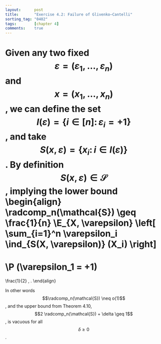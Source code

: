 ```yaml
---
layout:      post
title:       "Exercise 4.2: Failure of Glivenko–Cantelli"
sorting_tag: "0402"
tags:        [chapter 4]
comments:    true
---
```


Given any two fixed $$\varepsilon = (\varepsilon_1, \ldots, \varepsilon_n)$$
and $$x = (x_1, \ldots, x_n)$$, we can define the set
$$I(\varepsilon) = \lbrace i \in [n] \colon \varepsilon_i = +1 \rbrace$$, and
take $$S(x, \varepsilon) = \lbrace x_i \colon i \in I(\varepsilon) \rbrace$$.
By definition $$S(x, \varepsilon) \in \mathcal{S}$$, implying the lower bound
\begin{align}
  \radcomp\_n(\mathcal{S})
  \geq
  \frac{1}{n}
  \E\_{X, \varepsilon} \left[
    \sum\_{i=1}^n
      \varepsilon\_i \ind\_{S(X, \varepsilon)} (X\_i)
  \right]
  =
  \P (\varepsilon\_1 = +1)
  =
  \frac{1}{2}
  \, .
\end{align}

In other words $$\radcomp_n(\mathcal{S}) \neq o(1)$$, and the upper bound from
Theorem 4.10, $$2 \radcomp_n(\mathcal{S}) + \delta \geq 1$$, is vacuous for all
$$\delta \geq 0$$.
